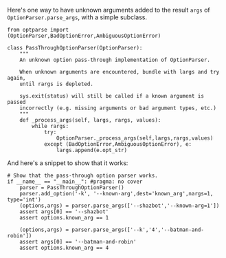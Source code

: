 Here's one way to have unknown arguments added to the result `args` of `OptionParser.parse_args`, with a simple subclass.

    from optparse import (OptionParser,BadOptionError,AmbiguousOptionError)
    
    class PassThroughOptionParser(OptionParser):
        """
        An unknown option pass-through implementation of OptionParser.
          
        When unknown arguments are encountered, bundle with largs and try again,
        until rargs is depleted.  
        
        sys.exit(status) will still be called if a known argument is passed
        incorrectly (e.g. missing arguments or bad argument types, etc.)        
        """
        def _process_args(self, largs, rargs, values):
            while rargs:
                try:
                    OptionParser._process_args(self,largs,rargs,values)
                except (BadOptionError,AmbiguousOptionError), e:
                    largs.append(e.opt_str)

                    
And here's a snippet to show that it works:


                
    # Show that the pass-through option parser works.
    if __name__ == "__main__": #pragma: no cover
        parser = PassThroughOptionParser()
        parser.add_option('-k', '--known-arg',dest='known_arg',nargs=1, type='int')
        (options,args) = parser.parse_args(['--shazbot','--known-arg=1'])    
        assert args[0] == '--shazbot'
        assert options.known_arg == 1

        (options,args) = parser.parse_args(['--k','4','--batman-and-robin'])
        assert args[0] == '--batman-and-robin'
        assert options.known_arg == 4
